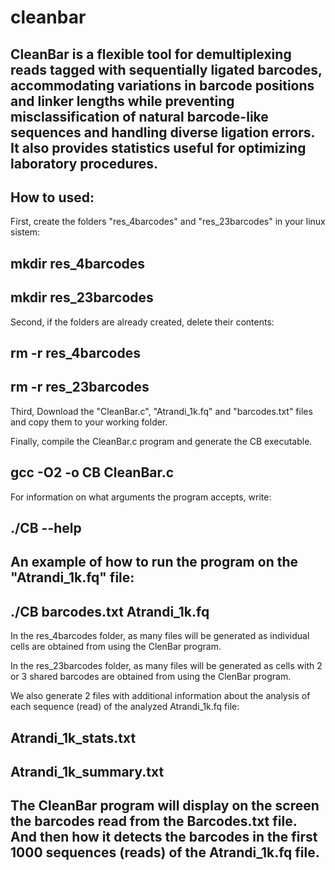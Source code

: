 # cleanbar
CleanBar is a flexible tool for demultiplexing reads tagged with sequentially ligated barcodes,
accommodating variations in barcode positions and linker lengths while preventing 
misclassification of natural barcode-like sequences and handling diverse ligation errors. 
It also provides statistics useful for optimizing laboratory procedures. 
-----------------------------------------------------------------------------
## How to used:
First, create the folders "res_4barcodes" and "res_23barcodes" in your linux sistem:

## mkdir res_4barcodes
## mkdir res_23barcodes

Second, if the folders are already created, delete their contents:

## rm -r res_4barcodes
## rm -r res_23barcodes

Third, Download the "CleanBar.c", "Atrandi_1k.fq" and "barcodes.txt" files and copy them to your working folder.

Finally, compile the CleanBar.c program and generate the CB executable. 
## gcc  -O2 -o CB  CleanBar.c

For information on what arguments the program accepts, write:
## ./CB  --help

## An example of how to run the program on the "Atrandi_1k.fq" file:
##  ./CB  barcodes.txt Atrandi_1k.fq
 
In the res_4barcodes folder, as many files will be generated as individual cells are obtained from using the ClenBar program.

In the res_23barcodes folder, as many files will be generated as cells with 2 or 3 shared barcodes are obtained from using the ClenBar program.

We also generate 2 files with additional information about the analysis of each sequence (read) of the analyzed Atrandi_1k.fq file:
## Atrandi_1k_stats.txt
## Atrandi_1k_summary.txt

The CleanBar program will display on the screen the barcodes read from the Barcodes.txt file.
And then how it detects the barcodes in the first 1000 sequences (reads) of the Atrandi_1k.fq file.
-----------------------------------------------------------------------------
